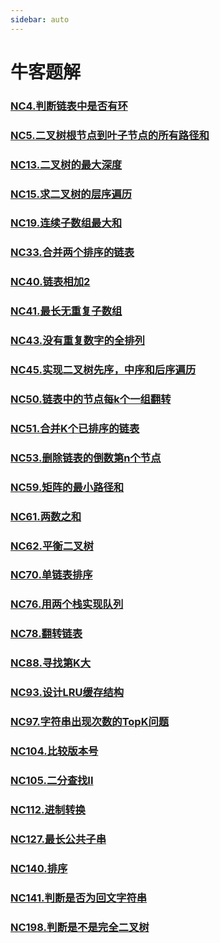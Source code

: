 ```yaml
---
sidebar: auto
---
```


# 牛客题解

### [NC4.判断链表中是否有环](./NC4.判断链表中是否有环.md) 
### [NC5.二叉树根节点到叶子节点的所有路径和](./NC5.二叉树根节点到叶子节点的所有路径和.md) 
### [NC13.二叉树的最大深度](./NC13.二叉树的最大深度.md) 
### [NC15.求二叉树的层序遍历](./NC15.求二叉树的层序遍历.md) 
### [NC19.连续子数组最大和](./NC19.连续子数组最大和.md) 
### [NC33.合并两个排序的链表](./NC33.合并两个排序的链表.md) 
### [NC40.链表相加2](./NC40.链表相加2.md) 
### [NC41.最长无重复子数组](./NC41.最长无重复子数组.md) 
### [NC43.没有重复数字的全排列](./NC43.没有重复数字的全排列.md) 
### [NC45.实现二叉树先序，中序和后序遍历](./NC45.实现二叉树先序，中序和后序遍历.md)
### [NC50.链表中的节点每k个一组翻转](./NC50.链表中的节点每k个一组翻转.md) 
### [NC51.合并K个已排序的链表](./NC51.合并K个已排序的链表.md) 
### [NC53.删除链表的倒数第n个节点](./NC53.删除链表的倒数第n个节点.md)
### [NC59.矩阵的最小路径和](./NC59.矩阵的最小路径和.md)
### [NC61.两数之和](./NC61.两数之和.md)
### [NC62.平衡二叉树](./NC62.平衡二叉树.md)
### [NC70.单链表排序](./NC70.单链表排序.md)
### [NC76.用两个栈实现队列](./NC76.用两个栈实现队列.md)
### [NC78.翻转链表](./NC78.翻转链表.md)
### [NC88.寻找第K大](./NC88.寻找第K大.md)
### [NC93.设计LRU缓存结构](./NC93.设计LRU缓存结构.md)
### [NC97.字符串出现次数的TopK问题](./NC97.字符串出现次数的TopK问题.md)
### [NC104.比较版本号](./NC104.比较版本号.md)
### [NC105.二分查找II](./NC105.二分查找II.md)
### [NC112.进制转换](./NC112.进制转换.md)
### [NC127.最长公共子串](./NC127.最长公共子串.md)
### [NC140.排序](./NC140.排序.md)
### [NC141.判断是否为回文字符串](./NC141.判断是否为回文字符串.md)
### [NC198.判断是不是完全二叉树](./NC198.判断是不是完全二叉树.md)


